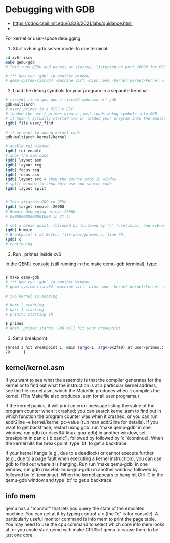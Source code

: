 # Debugging with GDB
- https://pdos.csail.mit.edu/6.828/2021/labs/guidance.html
- 
For kernel or user-space debugging:

1. Start xv6 in gdb server mode:
In one terminal:
```bash
cd xv6-riscv
make qemu-gdb 
# This runs QEMU and pauses at startup, listening on port 26000 for GDB.

# *** Now run 'gdb' in another window.
# qemu-system-riscv64 -machine virt -bios none -kernel kernel/kernel -m 128M -smp 3 -nographic -drive file=fs.img,if=none,format=raw,id=x0 -device virtio-blk-device,drive=x0,bus=virtio-mmio-bus.0 -S -gdb tcp::26000

```

2. Load the debug symbols for your program 
In a separate terminal:

```bash
# riscv64-linux-gnu-gdb / riscv64-unknown-elf-gdb
gdb-multiarch
# user/_primes is a RISC-V ELF
# loaded the user/_primes binary ,just loads debug symbols into GDB
# it hasn’t actually started xv6 or loaded your program into the emulator’s memory yet.
(gdb) file user/_find

# if we want to dubug kernel code
gdb-multiarch kernel/kernel

# enable tui window
(gdb) tui enable
# show the asm code
(gdb) layout asm
(gdb) layout reg
(gdb) focus reg
(gdb) focus asm
(gdb) layout src # show the source code in window
# split window to show both asm and source code
(gdb) layout split


# This attaches GDB to QEMU
(gdb) target remote :26000 
# Remote debugging using :26000
# 0x0000000000001000 in ?? ()

# set a break point, followed by followed by 'c' (continue), and xv6 will run until it hits the breakpoint.
(gdb) b main
# Breakpoint 1 at 0x1ec: file user/primes.c, line 79.
(gdb) c
# Continuing.

```

3. Run _primes inside xv6

In the QEMU console (still running in the make qemu-gdb terminal), type:
```bash

$ make qemu-gdb
# *** Now run 'gdb' in another window.
# qemu-system-riscv64 -machine virt -bios none -kernel kernel/kernel -m 128M -smp 3 -nographic -drive file=fs.img,if=none,format=raw,id=x0 -device virtio-blk-device,drive=x0,bus=virtio-mmio-bus.0 -S -gdb tcp::26000

# xv6 kernel is booting

# hart 2 starting
# hart 1 starting
# prinit: starting sh

$ primes
# When _primes starts, GDB will hit your breakpoint
```


3. Set a breakpoint:
 
```bash
Thread 3 hit Breakpoint 1, main (argc=1, argv=0x2fe0) at user/primes.c:79
79      {
```


## kernel/kernel.asm

If you want to see what the assembly is that the compiler generates for the kernel or to find out what the instruction is at a particular kernel address, see the file kernel.asm, which the Makefile produces when it compiles the kernel. (The Makefile also produces .asm for all user programs.)


If the kernel panics, it will print an error message listing the value of the program counter when it crashed; you can search kernel.asm to find out in which function the program counter was when it crashed, or you can run addr2line -e kernel/kernel pc-value (run man addr2line for details). If you want to get backtrace, restart using gdb: run 'make qemu-gdb' in one window, run gdb (or riscv64-linux-gnu-gdb) in another window, set breakpoint in panic ('b panic'), followed by followed by 'c' (continue). When the kernel hits the break point, type 'bt' to get a backtrace.

If your kernel hangs (e.g., due to a deadlock) or cannot execute further (e.g., due to a page fault when executing a kernel instruction), you can use gdb to find out where it is hanging. Run run 'make qemu-gdb' in one window, run gdb (riscv64-linux-gnu-gdb) in another window, followed by followed by 'c' (continue). When the kernel appears to hang hit Ctrl-C in the qemu-gdb window and type 'bt' to get a backtrace.

## info mem
qemu has a "monitor" that lets you query the state of the emulated machine. You can get at it by typing control-a c (the "c" is for console). A particularly useful monitor command is info mem to print the page table. You may need to use the cpu command to select which core info mem looks at, or you could start qemu with make CPUS=1 qemu to cause there to be just one core.
